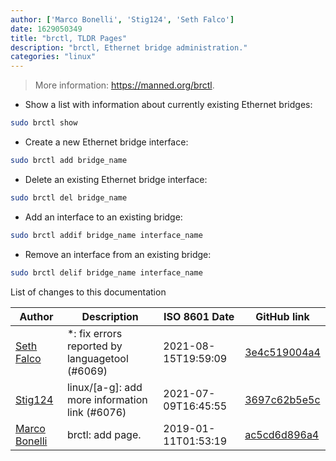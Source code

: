```yaml
---
author: ['Marco Bonelli', 'Stig124', 'Seth Falco']
date: 1629050349
title: "brctl, TLDR Pages"
description: "brctl, Ethernet bridge administration."
categories: "linux"
---
```

> More information: <https://manned.org/brctl>.

- Show a list with information about currently existing Ethernet bridges:

```bash
sudo brctl show
```

- Create a new Ethernet bridge interface:

```bash
sudo brctl add bridge_name
```

- Delete an existing Ethernet bridge interface:

```bash
sudo brctl del bridge_name
```

- Add an interface to an existing bridge:

```bash
sudo brctl addif bridge_name interface_name
```

- Remove an interface from an existing bridge:

```bash
sudo brctl delif bridge_name interface_name
```
List of changes to this documentation


Author | Description | ISO 8601 Date | GitHub link
------|-----|-----|-----
[Seth Falco](mailto:seth@falco.fun) | *: fix errors reported by languagetool (#6069) | 2021-08-15T19:59:09 | [3e4c519004a4](https://github.com/tldr-pages/tldr/commit/3e4c519004a471c861cdc609fd7239ee3355671c)
[Stig124](mailto:stigpro@outlook.fr) | linux/[a-g]: add more information link (#6076) | 2021-07-09T16:45:55 | [3697c62b5e5c](https://github.com/tldr-pages/tldr/commit/3697c62b5e5cd9bae7a99c591cb81d1ddcfbf792)
[Marco Bonelli](mailto:mb5.marcob@gmail.com) | brctl: add page. | 2019-01-11T01:53:19 | [ac5cd6d896a4](https://github.com/tldr-pages/tldr/commit/ac5cd6d896a449f8ea6144c932d610781e373877)

